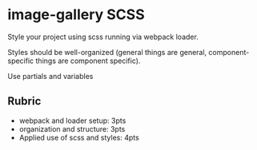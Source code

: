 # image-gallery SCSS

Style your project using scss running via webpack loader. 

Styles should be well-organized (general things are general, component-specific things are component specific).

Use partials and variables

## Rubric

* webpack and loader setup: 3pts
* organization and structure: 3pts
* Applied use of scss and styles: 4pts
